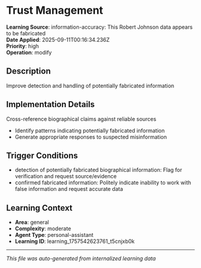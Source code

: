 # Trust Management

**Learning Source**: information-accuracy: This Robert Johnson data appears to be fabricated  
**Date Applied**: 2025-09-11T00:16:34.236Z  
**Priority**: high  
**Operation**: modify

## Description
Improve detection and handling of potentially fabricated information

## Implementation Details
Cross-reference biographical claims against reliable sources
- Identify patterns indicating potentially fabricated information
- Generate appropriate responses to suspected misinformation

## Trigger Conditions
- detection of potentially fabricated biographical information: Flag for verification and request source/evidence
- confirmed fabricated information: Politely indicate inability to work with false information and request accurate data

## Learning Context
- **Area**: general
- **Complexity**: moderate
- **Agent Type**: personal-assistant
- **Learning ID**: learning_1757542623761_t5cnjxb0k

---
*This file was auto-generated from internalized learning data*
